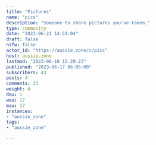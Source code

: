 ```yaml
---
title: "Pictures" 
name: "pics"
description: "Someone to share pictures you've taken."
type: community
date: "2023-06-21 14:54:04"
draft: false
nsfw: false
actor_id: "https://aussie.zone/c/pics"
host: aussie.zone
lastmod: "2023-06-18 15:29:23"
published: "2023-06-17 06:05:00"
subscribers: 43
posts: 4
comments: 23
weight: 4
dau: 1
wau: 17
mau: 17
instances:
- "aussie_zone"
tags: 
- "aussie_zone"

---
```

